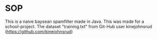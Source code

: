 # SOP
This is a naive baysean spamfilter made in Java.
This was made for a school-project.
The dataset "training.txt" from Git-Hub user kinejohnsrud (https://github.com/kinejohnsrud)
